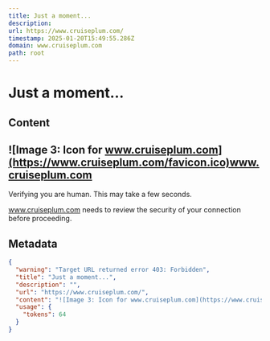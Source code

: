```yaml
---
title: Just a moment...
description: 
url: https://www.cruiseplum.com/
timestamp: 2025-01-20T15:49:55.286Z
domain: www.cruiseplum.com
path: root
---
```


# Just a moment...



## Content

![Image 3: Icon for www.cruiseplum.com](https://www.cruiseplum.com/favicon.ico)www.cruiseplum.com
-------------------------------------------------------------------------------------------------

Verifying you are human. This may take a few seconds.

www.cruiseplum.com needs to review the security of your connection before proceeding.

## Metadata

```json
{
  "warning": "Target URL returned error 403: Forbidden",
  "title": "Just a moment...",
  "description": "",
  "url": "https://www.cruiseplum.com/",
  "content": "![Image 3: Icon for www.cruiseplum.com](https://www.cruiseplum.com/favicon.ico)www.cruiseplum.com\n-------------------------------------------------------------------------------------------------\n\nVerifying you are human. This may take a few seconds.\n\nwww.cruiseplum.com needs to review the security of your connection before proceeding.",
  "usage": {
    "tokens": 64
  }
}
```
